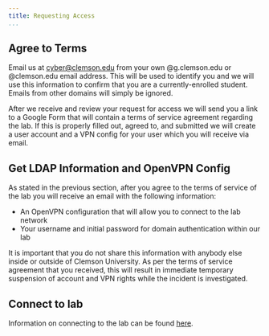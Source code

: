 ```yaml
---
title: Requesting Access
...
```


## Agree to Terms

Email us at [cyber@clemson.edu](mailto:cyber@clemson.edu) from your own @g.clemson.edu or @clemson.edu email address.
This will be used to identify you and we will use this information to confirm that you are a currently-enrolled student.
Emails from other domains will simply be ignored.

After we receive and review your request for access we will send you a link to a Google Form that will contain a terms of service agreement regarding the lab.
If this is properly filled out, agreed to, and submitted we will create a user account and a VPN config for your user which you will receive via email.

## Get LDAP Information and OpenVPN Config

As stated in the previous section, after you agree to the terms of service of the lab you will receive an email with the following information:

* An OpenVPN configuration that will allow you to connect to the lab network
* Your username and initial password for domain authentication within our lab

It is important that you do not share this information with anybody else inside or outside of Clemson University.
As per the terms of service agreement that you received, this will result in immediate temporary suspension of account and VPN rights while the incident is investigated.

## Connect to lab

Information on connecting to the lab can be found [here](lab/connecting).


